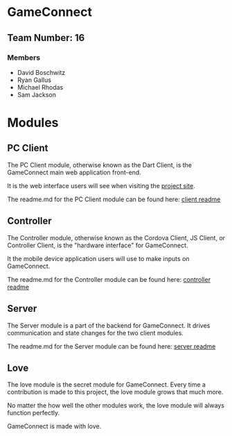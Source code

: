 # GameConnect

## Team Number: 16

### Members
- David Boschwitz
- Ryan Gallus
- Michael Rhodas
- Sam Jackson

# Modules

## PC Client
The PC Client module, otherwise known as the Dart Client, is the GameConnect main web application front-end.

It is the web interface users will see when visiting the [project site](proj-309-16.cs.iastate.edu).

The readme.md for the PC Client module can be found here:  [client readme](client/readme.md)

## Controller
The Controller module, otherwise known as the Cordova Client, JS Client, or Controller Client, is the "hardware interface" for GameConnect.

It the mobile device application users will use to make inputs on GameConnect.

The readme.md for the Controller module can be found here:  [controller readme](controller/readme.md)

## Server
The Server module is a part of the backend for GameConnect.  It drives communication and state changes for the two client modules.

The readme.md for the Server module can be found here:  [server readme](server/readme.md)

## Love
The love module is the secret module for GameConnect.  Every time a contribution is made to this project, the love module grows that much more.

No matter the how well the other modules work, the love module will always function perfectly.

GameConnect is made with love.
